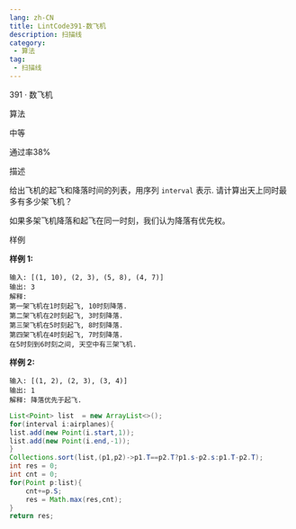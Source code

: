 ```yaml
---
lang: zh-CN
title: LintCode391-数飞机
description: 扫描线
category: 
 - 算法
tag:
 - 扫描线
---
```


391 · 数飞机

算法

中等

通过率38%

描述

给出飞机的起飞和降落时间的列表，用序列 `interval` 表示. 请计算出天上同时最多有多少架飞机？

如果多架飞机降落和起飞在同一时刻，我们认为降落有优先权。

样例

**样例 1:**

```
输入: [(1, 10), (2, 3), (5, 8), (4, 7)]
输出: 3
解释: 
第一架飞机在1时刻起飞, 10时刻降落.
第二架飞机在2时刻起飞, 3时刻降落.
第三架飞机在5时刻起飞, 8时刻降落.
第四架飞机在4时刻起飞, 7时刻降落.
在5时刻到6时刻之间, 天空中有三架飞机.
```

**样例 2:**

```
输入: [(1, 2), (2, 3), (3, 4)]
输出: 1
解释: 降落优先于起飞.
```

```java
List<Point> list  = new ArrayList<>();
for(interval i:airplanes){
list.add(new Point(i.start,1));
list.add(new Point(i.end,-1));
}
Collections.sort(list,(p1,p2)->p1.T==p2.T?p1.s-p2.s:p1.T-p2.T);
int res = 0;
int cnt = 0;
for(Point p:list){
	cnt+=p.S;
	res = Math.max(res,cnt);
}
return res;
```

